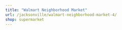 ```yaml
---
title: "Walmart Neighborhood Market"
url: /jacksonville/walmart-neighborhood-market-4/
shop: supermarket
---
```

